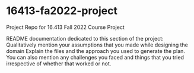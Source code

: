 # 16413-fa2022-project
Project Repo for 16.413 Fall 2022 Course Project

README documentation dedicated to this section of the project:
Qualitatively mention your assumptions that you made while designing the domain
Explain the files and the approach you used to generate the plan.
You can also mention any challenges you faced and things that you tried irrespective of whether that worked or not.

